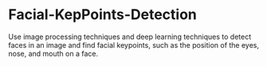 # Facial-KepPoints-Detection
 Use image processing techniques and deep learning techniques to detect faces in an image and find facial keypoints, such as the position of the eyes, nose, and mouth on a face.
